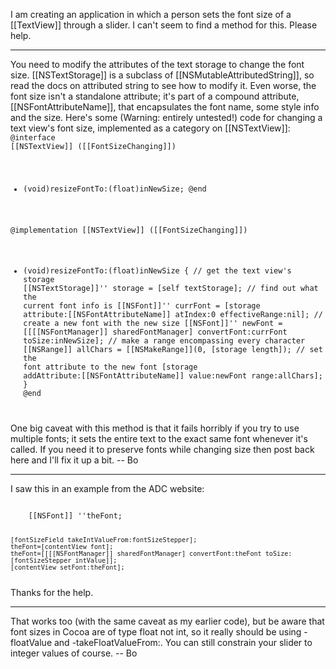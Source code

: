 I am creating an application in which a person sets the font size of a [[TextView]] through a slider. I can't seem to find a method for this. Please help.

----

You need to modify the attributes of the text storage to change the font size.  [[NSTextStorage]] is a subclass of [[NSMutableAttributedString]], so read the docs on attributed string to see how to modify it.  Even worse, the font size isn't a standalone attribute; it's part of a compound attribute, [[NSFontAttributeName]], that encapsulates the font name, some style info and the size.  Here's some (Warning: entirely untested!) code for changing a text view's font size, implemented as a category on [[NSTextView]]:
<code>
@interface [[NSTextView]] ([[FontSizeChanging]])
- (void)resizeFontTo:(float)inNewSize;
@end

@implementation [[NSTextView]] ([[FontSizeChanging]])
- (void)resizeFontTo:(float)inNewSize
{
	// get the text view's storage
	[[NSTextStorage]]'' storage = [self textStorage];
	// find out what the current font info is
	[[NSFont]]'' currFont = [storage attribute:[[NSFontAttributeName]] atIndex:0 effectiveRange:nil];
	// create a new font with the new size
	[[NSFont]]'' newFont = [[[[NSFontManager]] sharedFontManager] convertFont:currFont toSize:inNewSize];
	// make a range encompassing every character
	[[NSRange]] allChars = [[NSMakeRange]](0, [storage length]);
	// set the font attribute to the new font
	[storage addAttribute:[[NSFontAttributeName]] value:newFont range:allChars];
}
@end
</code>
One big caveat with this method is that it fails horribly if you try to use multiple fonts; it sets the entire text to the exact same font whenever it's called.  If you need it to preserve fonts while changing size then post back here and I'll fix it up a bit. -- Bo

----

I saw this in an example from the ADC website:

<code>
    [[NSFont]] ''theFont;
    
    [fontSizeField takeIntValueFrom:fontSizeStepper];
    theFont=[contentView font];
    theFont=[[[[NSFontManager]] sharedFontManager] convertFont:theFont toSize:[fontSizeStepper intValue]];
    [contentView setFont:theFont];
</code>
Thanks for the help.

----

That works too (with the same caveat as my earlier code), but be aware that font sizes in Cocoa are of type float not int, so it really should be using -floatValue and -takeFloatValueFrom:.  You can still constrain your slider to integer values of course. -- Bo